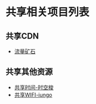 # 共享相关项目列表

## 共享CDN

- [流量矿石](行业-共享/共享CDN-流量矿石.md)

## 共享其他资源

- [共享时间-时空梭](行业-共享/共享时间-时空梭.md)
- [共享WIFI-iungo](行业-共享/共享WIFI-iungo.md)
